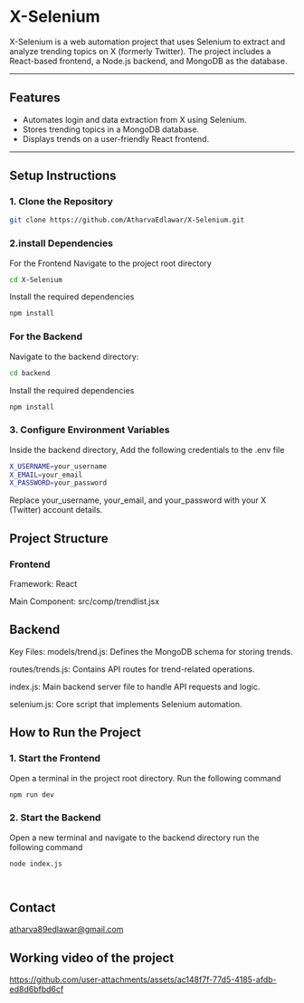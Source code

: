 # X-Selenium

X-Selenium is a web automation project that uses Selenium to extract and analyze trending topics on X (formerly Twitter). The project includes a React-based frontend, a Node.js backend, and MongoDB as the database.

---

## Features

- Automates login and data extraction from X using Selenium.
- Stores trending topics in a MongoDB database.
- Displays trends on a user-friendly React frontend.

---

## Setup Instructions

### 1. Clone the Repository

```bash
git clone https://github.com/AtharvaEdlawar/X-Selenium.git
```
### 2.install Dependencies
For the Frontend
Navigate to the project root directory

```bash
cd X-Selenium
```
Install the required dependencies

```bash
npm install
```
### For the Backend
Navigate to the backend directory:
```bash
cd backend
```
Install the required dependencies
```bash
npm install
```
### 3. Configure Environment Variables
Inside the backend directory,
Add the following credentials to the .env file
```bash
X_USERNAME=your_username
X_EMAIL=your_email
X_PASSWORD=your_password
```
Replace your_username, your_email, and your_password with your X (Twitter) account details.

## Project Structure
### Frontend
Framework: React

Main Component: src/comp/trendlist.jsx

## Backend
Key Files:
models/trend.js: Defines the MongoDB schema for storing trends.

routes/trends.js: Contains API routes for trend-related operations.

index.js: Main backend server file to handle API requests and logic.

selenium.js: Core script that implements Selenium automation.

## How to Run the Project

### 1. Start the Frontend
Open a terminal in the project root directory.
Run the following command
```bash
npm run dev
```
### 2.  Start the Backend
Open a new terminal and navigate to the backend directory
run the following command
```bash
node index.js




```

## Contact
atharva89edlawar@gmail.com

## Working video of the project
https://github.com/user-attachments/assets/ac148f7f-77d5-4185-afdb-ed8d6bfbd6cf
